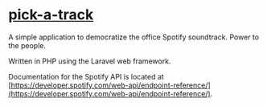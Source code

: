 [pick-a-track](http://pick-a-track.dev)
======================================

A simple application to democratize the office Spotify soundtrack. Power to the people.

Written in PHP using the Laravel web framework.

Documentation for the Spotify API is located at
[https://developer.spotify.com/web-api/endpoint-reference/](https://developer.spotify.com/web-api/endpoint-reference/).
